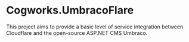 # Cogworks.UmbracoFlare
This project aims to provide a basic level of service integration between Cloudflare and the open-source ASP.NET CMS Umbraco.
